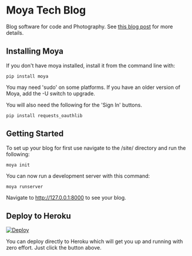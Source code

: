 # Moya Tech Blog

Blog software for code and Photography. See [this blog post](https://www.willmcgugan.com/blog/tech/edit/moya-tech-blog/) for more details.

## Installing Moya

If you don't have moya installed, install it from the command line with:

    pip install moya

You may need 'sudo' on some platforms. If you have an older version of Moya, add the -U switch to upgrade.

You will also need the following for the 'Sign In' buttons.

    pip install requests_oauthlib

## Getting Started

To set up your blog for first use navigate to the /site/ directory and run the following:

    moya init

You can now run a development server with this command:

    moya runserver

Navigate to http://127.0.0.1:8000 to see your blog.

## Deploy to Heroku

<a href="https://heroku.com/deploy?template=https://github.com/moyaproject/moya-techblog">
  <img src="https://www.herokucdn.com/deploy/button.svg" alt="Deploy">
</a>

You can deploy directly to Heroku which will get you up and running with zero effort. Just click the button above.

